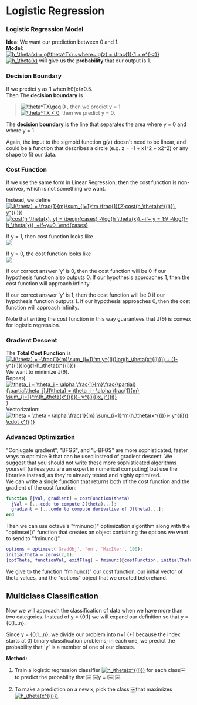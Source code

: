 # Logistic Regression
### Logistic Regression Model <br>
**Idea**: We want our prediction between 0 and 1.<br>
**Model**:<br>
 <a href="https://www.codecogs.com/eqnedit.php?latex=h_\theta(x)&space;=&space;g(\theta^Tx)&space;~where~&space;g(z)&space;=&space;\frac{1}{1&space;&plus;&space;e^{-z}}" target="_blank"><img src="https://latex.codecogs.com/gif.latex?h_\theta(x)&space;=&space;g(\theta^Tx)&space;~where~&space;g(z)&space;=&space;\frac{1}{1&space;&plus;&space;e^{-z}}" title="h_\theta(x) = g(\theta^Tx) ~where~ g(z) = \frac{1}{1 + e^{-z}}" /></a> <br>
<a href="https://www.codecogs.com/eqnedit.php?latex=h_\theta(x)" target="_blank"><img src="https://latex.codecogs.com/gif.latex?h_\theta(x)" title="h_\theta(x)" /></a> will give us the **probability** that our output is 1.

### Decision Boundary <br>
If we predict y as 1 when hθ(x)≥0.5.<br>
 Then The **decision boundary** is <br>
> <a href="https://www.codecogs.com/eqnedit.php?latex=\theta^TX\geq&space;0" target="_blank"><img src="https://latex.codecogs.com/gif.latex?\theta^TX\geq&space;0" title="\theta^TX\geq 0" /></a>  , then we predict y = 1.<br>
>  <a href="https://www.codecogs.com/eqnedit.php?latex=\theta^TX&space;<&space;0" target="_blank"><img src="https://latex.codecogs.com/gif.latex?\theta^TX&space;<&space;0" title="\theta^TX < 0" /></a>, then we predict y = 0.

The **decision boundary** is the line that separates the area where y = 0 and where y = 1.

Again, the input to the sigmoid function g(z) doesn't need to be linear, and could be a function that describes a circle (e.g. z = -1 + x1^2 + x2^2​) or any shape to fit our data.

### Cost Function<br>

If we use the same form in Linear Regression, then the cost function is non-convex, which is not something we want.

Instead, we define<br>
<a href="https://www.codecogs.com/eqnedit.php?latex=J(\theta)&space;=&space;\frac{1}{m}\sum_{i=1}^m&space;\frac{1}{2}cost(h_\theta(x^{(i)}),&space;y^{(i)})" target="_blank"><img src="https://latex.codecogs.com/gif.latex?J(\theta)&space;=&space;\frac{1}{m}\sum_{i=1}^m&space;\frac{1}{2}cost(h_\theta(x^{(i)}),&space;y^{(i)})" title="J(\theta) = \frac{1}{m}\sum_{i=1}^m \frac{1}{2}cost(h_\theta(x^{(i)}), y^{(i)})" /></a><br>
<a href="https://www.codecogs.com/eqnedit.php?latex=cost(h_\theta(x),&space;y)&space;=&space;\begin{cases}&space;-\log(h_\theta(x)),~if~&space;y&space;=&space;1;\\&space;-\log(1-h_\theta(x)),&space;~if~y=0.&space;\end{cases}" target="_blank"><img src="https://latex.codecogs.com/gif.latex?cost(h_\theta(x),&space;y)&space;=&space;\begin{cases}&space;-\log(h_\theta(x)),~if~&space;y&space;=&space;1;\\&space;-\log(1-h_\theta(x)),&space;~if~y=0.&space;\end{cases}" title="cost(h_\theta(x), y) = \begin{cases} -\log(h_\theta(x)),~if~ y = 1;\\ -\log(1-h_\theta(x)), ~if~y=0. \end{cases}" /></a>

If y = 1, then cost function looks like<br>
![](https://d3c33hcgiwev3.cloudfront.net/imageAssetProxy.v1/Q9sX8nnxEeamDApmnD43Fw_1cb67ecfac77b134606532f5caf98ee4_Logistic_regression_cost_function_positive_class.png?expiry=1568073600000&hmac=eFsagYpqa-lGR_ORNA5tQmfNaijQgQKneUheJlYwmzE)

If y = 0, the cost function looks like<br>
![](https://d3c33hcgiwev3.cloudfront.net/imageAssetProxy.v1/Ut7vvXnxEead-BJkoDOYOw_f719f2858d78dd66d80c5ec0d8e6b3fa_Logistic_regression_cost_function_negative_class.png?expiry=1568073600000&hmac=x49tgPnwfducHkzt3e_TRkm22MbFKuOSAcDY20KhyBI)

If our correct answer 'y' is 0, then the cost function will be 0 if our hypothesis function also outputs 0. If our hypothesis approaches 1, then the cost function will approach infinity.

If our correct answer 'y' is 1, then the cost function will be 0 if our hypothesis function outputs 1. If our hypothesis approaches 0, then the cost function will approach infinity.

Note that writing the cost function in this way guarantees that J(θ) is convex for logistic regression.

### Gradient Descent <br>
The **Total Cost Function** is<br>
<a href="https://www.codecogs.com/eqnedit.php?latex=J(\theta)&space;=&space;-\frac{1}{m}\sum_{i=1}^m&space;y^{(i)}log(h_\theta(x^{(i)}))&space;&plus;&space;(1-y^{(i)})log(1-h_\theta(x^{(i)}))" target="_blank"><img src="https://latex.codecogs.com/gif.latex?J(\theta)&space;=&space;-\frac{1}{m}\sum_{i=1}^m&space;y^{(i)}log(h_\theta(x^{(i)}))&space;&plus;&space;(1-y^{(i)})log(1-h_\theta(x^{(i)}))" title="J(\theta) = -\frac{1}{m}\sum_{i=1}^m y^{(i)}log(h_\theta(x^{(i)})) + (1-y^{(i)})log(1-h_\theta(x^{(i)}))" /></a><br>
We want to minimize J(θ).<br>
Repeat{<br>
<a href="https://www.codecogs.com/eqnedit.php?latex=\theta_j&space;=&space;\theta_j&space;-&space;\alpha&space;\frac{1}{m}\frac{\partial}{\partial\theta_j}J(\theta)&space;=&space;\theta_j&space;-&space;\alpha&space;\frac{1}{m}&space;\sum_{i=1}^m(h_\theta(x^{(i)})-&space;y^{(i)})x_j^{(i)}" target="_blank"><img src="https://latex.codecogs.com/gif.latex?\theta_j&space;=&space;\theta_j&space;-&space;\alpha&space;\frac{1}{m}\frac{\partial}{\partial\theta_j}J(\theta)&space;=&space;\theta_j&space;-&space;\alpha&space;\frac{1}{m}&space;\sum_{i=1}^m(h_\theta(x^{(i)})-&space;y^{(i)})x_j^{(i)}" title="\theta_j = \theta_j - \alpha \frac{1}{m}\frac{\partial}{\partial\theta_j}J(\theta) = \theta_j - \alpha \frac{1}{m} \sum_{i=1}^m(h_\theta(x^{(i)})- y^{(i)})x_j^{(i)}" /></a>
}<br>
Vectorization: <br>
<a href="https://www.codecogs.com/eqnedit.php?latex=\theta&space;=&space;\theta&space;-&space;\alpha&space;\frac{1}{m}&space;\sum_{i=1}^m(h_\theta(x^{(i)})-&space;y^{(i)})&space;\cdot&space;x^{(i)}" target="_blank"><img src="https://latex.codecogs.com/gif.latex?\theta&space;=&space;\theta&space;-&space;\alpha&space;\frac{1}{m}&space;\sum_{i=1}^m(h_\theta(x^{(i)})-&space;y^{(i)})&space;\cdot&space;x^{(i)}" title="\theta = \theta - \alpha \frac{1}{m} \sum_{i=1}^m(h_\theta(x^{(i)})- y^{(i)}) \cdot x^{(i)}" /></a>

###  Advanced Optimization<br>
"Conjugate gradient", "BFGS", and "L-BFGS" are more sophisticated, faster ways to optimize θ that can be used instead of gradient descent. We suggest that you should not write these more sophisticated algorithms yourself (unless you are an expert in numerical computing) but use the libraries instead, as they're already tested and highly optimized.<br>
We can write a single function that returns both of the cost function and the gradient of the cost function:<br>

``` matlab
function [jVal, gradient] = costFunction(theta)
  jVal = [...code to compute J(theta)...];
  gradient = [...code to compute derivative of J(theta)...];
end
```

Then we can use octave's "fminunc()" optimization algorithm along with the "optimset()" function that creates an object containing the options we want to send to "fminunc()".

```matlab
options = optimset('GradObj', 'on', 'MaxIter', 100);
initialTheta = zeros(2,1);
[optTheta, functionVal, exitFlag] = fminunc(@costFunction, initialTheta, options);
```
We give to the function "fminunc()" our cost function, our initial vector of theta values, and the "options" object that we created beforehand.


## Multiclass Classification

Now we will approach the classification of data when we have more than two categories. Instead of y = {0,1} we will expand our definition so that y = {0,1...n}.

Since y = {0,1...n}, we divide our problem into n+1 (+1 because the index starts at 0) binary classification problems; in each one, we predict the probability that 'y' is a member of one of our classes.

**Method:**<br>
1. Train a logistic regression classifier  <a href="https://www.codecogs.com/eqnedit.php?latex=h_\theta^{(i)}(x)" target="_blank"><img src="https://latex.codecogs.com/gif.latex?h_\theta^{(i)}(x)" title="h_\theta(x^{(i)})" /></a>  for each class￼ to predict the probability that ￼ ￼y = i￼ ￼.

2. To make a prediction on a new x, pick the class ￼that maximizes <a href="https://www.codecogs.com/eqnedit.php?latex=h_\theta^{(i)}(x)" target="_blank"><img src="https://latex.codecogs.com/gif.latex?h_\theta^{(i)}(x)" title="h_\theta(x^{(i)})" /></a>.
